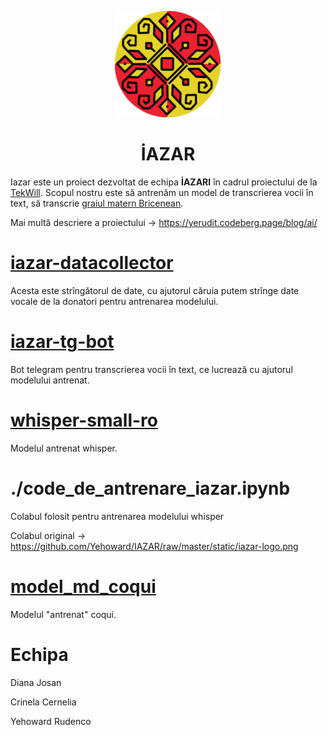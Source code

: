 <p align="center">
  <img src="./static/iazar-logo.png" alt="logo" height="170dp">
</p>


<h1 align="center">İAZAR</h1> 

Iazar este un proiect dezvoltat de echipa **İAZARI** în cadrul proiectului de la [TekWill](https://tekwill.md/).
Scopul nostru este să antrenăm un model de transcrierea vocii în text, să transcrie [graiul matern Bricenean](https://ro.wikipedia.org/wiki/Graiul_moldovenesc?lang=ro).

Mai multă descriere a proiectului -> https://yerudit.codeberg.page/blog/ai/

# [iazar-datacollector](https://github.com/Yehoward/iazar-datacollector)

Acesta este strîngătorul de date, cu ajutorul căruia putem strînge date vocale de la donatori pentru antrenarea modelului.

# [iazar-tg-bot](https://github.com/Yehoward/iazar-tg-bot)

Bot telegram pentru transcrierea vocii în text, ce lucrează cu ajutorul modelului antrenat.


# [whisper-small-ro](https://github.com/Yehoward/whisper-small-ro)

Modelul antrenat whisper.

# ./code_de_antrenare_iazar.ipynb

Colabul folosit pentru antrenarea modelului whisper

Colabul original -> https://github.com/Yehoward/IAZAR/raw/master/static/iazar-logo.png

# [model_md_coqui](https://github.com/Yehoward/model_md_coqui)

Modelul "antrenat" coqui.

# Echipa

Diana Josan

Crinela Cernelia

Yehoward Rudenco
